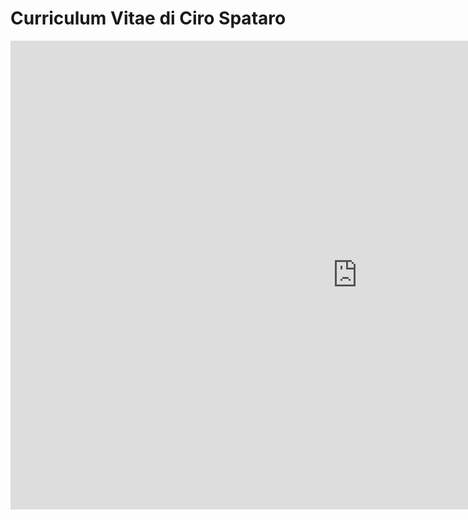 # Curriculum Vitae di Ciro Spataro

<iframe width="1110" height="750" src="https://docs.google.com/document/d/e/2PACX-1vTS_FESxQJB1TvgtEaaiqRUND0Hmn2ZxXUGYAebH4oFvvDFwwqXF6zjT7yjzgfERBYlkDk2lHUj3mTK/pub" frameborder="0"></iframe>
